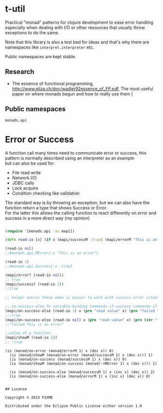 # t-util

Practical "monad" patterns for clojure development to ease error handling especially when dealing
with I/O or other resources that usually throw exceptions to do the same.


Note that this library is also a test bed for ideas and that's why there are namespaces like
`interpret.interpreter` etc.

Public namespaces are kept stable.

## Research

  * The essence of functional programming, http://www.eliza.ch/doc/wadler92essence_of_FP.pdf, The most useful paper on where monads begun and how to really use them |


## Public namespaces

`monads.api`


# Error or Success

A function call many times need to communicate error or success, this pattern is normally described using an interpreter as an example  
but can also be used for:  

  * File read write
  * Network I/O
  * JDBC calls
  * Lock acquire
  * Condition checking like validation

The standard way is by throwing an exception, but we can also have the function return a type that shows Success or Error.  
For the latter this allows the calling function to react differently on error and success in a more direct way (my opinion)  

```clojure

(require '[monads.api :as mapi])

(defn read-io [x] (if x (mapi/successM :true) (mapi/errorM "This is an error")))

(read-io nil)
;;#monads.api.MError{:v "This is an error"}

(read-io 1)
;;#monads.api.Success{:v :true}

(mapi/error? (read-io nil))
;; true
(mapi/success? (read-io 1))
;;true
 
;; helper macros these make is easier to work with success error situations

;; on-success-else fn variable-binding commands-if-success commands-if-error
(mapi/on-success-else (read-io 1) x (prn "read value" x) (prn "failed to read due to " x)) 
;;:true
(mapi/on-success-else (read-io nil) x (prn "read value" x) (prn (str "failed " x))) 
;;"failed This is an error"

;;value of a function
(mapi/showM (read-io 1))
;; :true 

```


```
(is (monad/on-error (monad/errorM 1) x (dec x)) 0)
  (is (monad/showM (monad/on-error (monad/successM 1) x (dec x))) 1)
  (is (monad/on-success (monad/successM 1) x (dec x)) 0)
  (is (monad/showM (monad/on-success (monad/->MError 1) x (dec x))) 1)

  (is (monad/on-success-else (monad/successM 1) x (inc x) (dec x)) 2)
  (is (monad/on-success-else (monad/errorM 1) x (inc x) (dec x)) 0)
  

## License

Copyright © 2015 FIXME

Distributed under the Eclipse Public License either version 1.0
